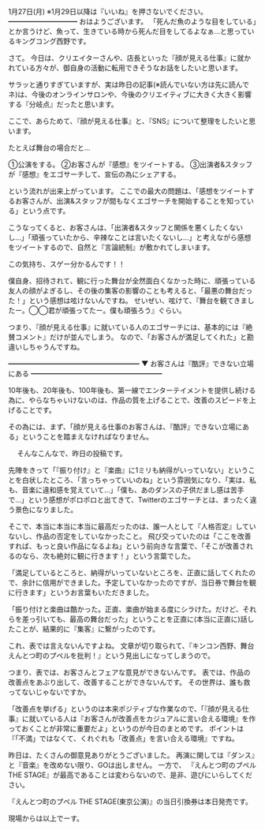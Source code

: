 1月27日(月) ※1月29日以降は『いいね』を押さないでください。
━━━━━━━━━━
おはようございます。
「死んだ魚のような目をしている」とか言うけど、魚って、生きている時から死んだ目をしてるよなぁ…と思っているキングコング西野です。

さて。
今日は、クリエイターさんや、店長といった『顔が見える仕事』に就かれている方々が、御自身の活動に転用できそうなお話をしたいと思います。

サラッと通りすぎていますが、実は昨日の記事(※読んでいない方は先に読んでネ)は、今後のオンラインサロンや、今後のクリエイティブに大きく大きく影響する『分岐点』だったと思います。

ここで、あらためて、『顔が見える仕事』と、『SNS』について整理をしたいと思います。

たとえば舞台の場合だと…

①公演をする。
②お客さんが『感想』をツイートする。
③出演者&スタッフが『感想』をエゴサーチして、宣伝の為にシェアする。

という流れが出来上がっています。
ここでの最大の問題は、「感想をツイートするお客さんが、出演&スタッフが間もなくエゴサーチを開始することを知っている」という点です。

こうなってくると、お客さんは、「出演者&スタッフと関係を悪くしたくないし…」「頑張っていたから、辛辣なことは言いたくないし…」と考えながら感想をツイートするので、自然と『言論統制』が敷かれてしまいます。

この気持ち、スゲー分かるんです！！

僕自身、招待されて、観に行った舞台が全然面白くなかった時に、頑張っている友人の顔がよぎるし、その後の集客の影響のことも考えると、「最悪の舞台だった！」という感想は呟けないんですね。
せいぜい、呟けて、『舞台を観てきましたー。◯◯君が頑張ってたー。僕も頑張ろう』ぐらい。

つまり、『顔が見える仕事』に就いている人のエゴサーチには、基本的には『絶賛コメント』だけが並んでしまう。
なので、「お客さんが満足してくれた」と勘違いしちゃうんですね。

━━━━━━━━━━━━━━━━━━━
▼ お客さんは『酷評』できない立場にある
━━━━━━━━━━━━━━━━━━━

10年後も、20年後も、100年後も、第一線でエンターテイメントを提供し続ける為に、やらなちゃいけないのは、作品の質を上げることで、改善のスピードを上げることです。

その為には、まず、「顔が見える仕事のお客さんは、『酷評』できない立場にある」ということを踏まえなければなりません。

　
そんなこんなで、昨日の投稿です。

先陣をきって「『振り付け』と『楽曲』に1ミリも納得がいっていない」ということを白状したところ、「言っちゃっていいのね」という雰囲気になり、「実は、私も、音楽に違和感を覚えていて…」「僕も、あのダンスの子供だまし感は苦手で…」という感想がポロポロと出てきて、Twitterのエゴサーチとは、まったく違う景色になりました。

そこで、本当に本当に本当に最高だったのは、誰一人として『人格否定』していないし、作品の否定をしていなかったこと。
飛び交っていたのは「ここを改善すれば、もっと良い作品になるよね」という前向きな言葉で、「そこが改善されるのなら、次も絶対に観に行きます！」という言葉でした。

「満足しているところと、納得がいっていないところを、正直に話してくれたので、余計に信用ができました。予定していなかったのですが、当日券で舞台を観に行きます」というお言葉もいただきました。

「振り付けと楽曲は酷かった。正直、楽曲が始まる度にシラけた。だけど、それらを差っ引いても、最高の舞台だった」ということを正直に(本当に正直に)話したことが、結果的に『集客』に繋がったのです。

これ、表では言えないんですよね。
文章が切り取られて、『キンコン西野、舞台えんとつ町のプペルを批判！』という見出しになってしまうので。

つまり、表では、お客さんとフェアな意見ができないんです。
表では、作品の改善点をあぶり出して、改善することができないんです。
その世界は、誰も救ってないじゃないですか。

「改善点を挙げる」というのは本来ポジティブな作業なので、「『顔が見える仕事』に就いている人は『お客さんが改善点をカジュアルに言い合える環境』を作っておくことが非常に重要だよ」というのが今日のまとめです。
ポイントは『「不満」ではなくて、くれぐれも「改善点」を言い合える環境』ですね。

昨日は、たくさんの御意見ありがとうございました。
再演に関しては『ダンス』と『音楽』を改めない限り、GOは出しません。
一方で、
『えんとつ町のプペル THE STAGE』が最高であることは変わらないので、是非、遊びにいらしてください。

『えんとつ町のプペル THE STAGE(東京公演)』の当日引換券は本日発売です。

現場からは以上でーす。
